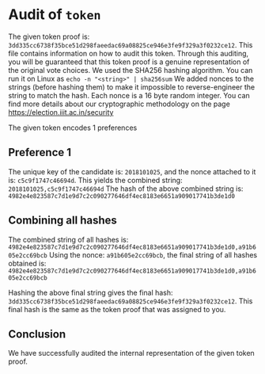# Audit of `token`

The given token proof is: `3dd335cc6738f35bce51d298faeedac69a08825ce946e3fe9f329a3f0232ce12`. This file contains information on how to audit this token. Through this auditing, you will be guaranteed that this token proof is a genuine representation of the original vote choices.
We used the SHA256 hashing algorithm. You can run it on Linux as `echo -n "<string>" | sha256sum`
We added nonces to the strings (before hashing them) to make it impossible to reverse-engineer the string to match the hash. Each nonce is a 16 byte random integer.
You can find more details about our cryptographic methodology on the page https://election.iiit.ac.in/security

The given token encodes 1 preferences

## Preference 1

The unique key of the candidate is: `2018101025`, and the nonce attached to it is: `c5c9f1747c46694d`. This yields the combined string: `2018101025,c5c9f1747c46694d`
The hash of the above combined string is: `4982e4e823587c7d1e9d7c2c090277646df4ec8183e6651a909017741b3de1d0`

## Combining all hashes

The combined string of all hashes is: `4982e4e823587c7d1e9d7c2c090277646df4ec8183e6651a909017741b3de1d0,a91b605e2cc69bcb`
Using the nonce: `a91b605e2cc69bcb`, the final string of all hashes obtained is: `4982e4e823587c7d1e9d7c2c090277646df4ec8183e6651a909017741b3de1d0,a91b605e2cc69bcb`

Hashing the above final string gives the final hash: `3dd335cc6738f35bce51d298faeedac69a08825ce946e3fe9f329a3f0232ce12`. This final hash is the same as the token proof that was assigned to you.

## Conclusion

We have successfully audited the internal representation of the given token proof.